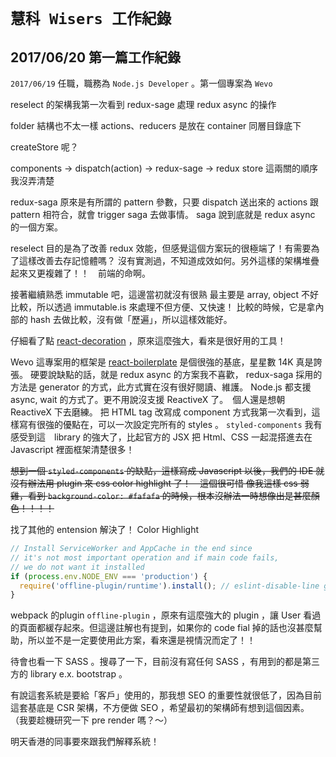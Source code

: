 
# `慧科 Wisers 工作紀錄`

## 2017/06/20 第一篇工作紀錄

`2017/06/19` 任職，職務為 `Node.js Developer` 。第一個專案為 `Wevo` 

reselect 的架構我第一次看到
redux-sage 處理 redux async 的操作

folder 結構也不太一樣 actions、reducers 是放在 container 同層目錄底下

createStore 呢？

components -> dispatch(action) -> redux-sage  -> redux store
                                 這兩關的順序我沒弄清楚

redux-saga 原來是有所謂的 pattern 參數，只要 dispatch 送出來的 actions 跟 pattern 相符合，就會 trigger saga 去做事情。
saga 說到底就是 redux async 的一個方案。
                                 
reselect 目的是為了改善 redux 效能，但感覺這個方案玩的很極端了！有需要為了這樣改善去存記憶體嗎？
沒有實測過，不知道成效如何。另外這樣的架構堆疊起來又更複雜了！！　前端的命啊。

接著繼續熟悉 immutable 吧，這邊當初就沒有很熟
最主要是 array, object 不好比較，所以透過 immutable.is 來處理不但方便、又快速！
比較的時候，它是拿內部的 hash 去做比較，沒有做「歷遍」，所以這樣效能好。

仔細看了點 [react-decoration](https://github.com/mbasso/react-decoration) ，原來這麼強大，看來是很好用的工具！

Wevo 這專案用的框架是 [react-boilerplate](https://github.com/react-boilerplate/react-boilerplate) 是個很強的基底，星星數 14K 真是誇張。
硬要說缺點的話，就是 redux async 的方案我不喜歡， redux-saga 採用的方法是 generator 的方式，此方式實在沒有很好閱讀、維護。 Node.js 都支援 async, wait 的方式了。更不用說沒支援 ReactiveX 了。　個人還是想朝 ReactiveX 下去磨練。
把 HTML tag 改寫成 component 方式我第一次看到，這樣寫有很強的優點在，可以一次設定完所有的 styles 。 `styled-components` 我有感受到這　library 的強大了，比起官方的 JSX 把 Html、CSS 一起混搭進去在 Javascript 裡面框架清楚很多！

~~想到一個 `styled-components` 的缺點，這樣寫成 Javascript 以後，我們的 IDE 就沒有辦法用 plugin 來 css color highlight 了！　這個很可惜
像我這樣 css 弱雞，看到 `background-color: #fafafa` 的時候，根本沒辦法一時想像出是甚麼顏色！！！！~~

找了其他的 entension 解決了！ Color Highlight 

```javascript
// Install ServiceWorker and AppCache in the end since
// it's not most important operation and if main code fails,
// we do not want it installed
if (process.env.NODE_ENV === 'production') {
  require('offline-plugin/runtime').install(); // eslint-disable-line global-require
}
```
webpack 的plugin `offline-plugin` ，原來有這麼強大的 plugin ，讓 User 看過的頁面都緩存起來。但這邊註解也有提到，如果你的 code fial 掉的話也沒甚麼幫助，所以並不是一定要使用此方案，看來還是視情況而定了！！


待會也看一下 SASS 。搜尋了一下，目前沒有寫任何 SASS ，有用到的都是第三方的 library e.x. bootstrap 。


有說這套系統是要給「客戶」使用的，那我想 SEO 的重要性就很低了，因為目前這套基底是 CSR 架構，不方便做 SEO ，希望最初的架構師有想到這個因素。
（我要趁機研究一下 pre render 嗎？～）

明天香港的同事要來跟我們解釋系統！ 
